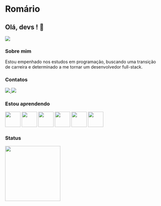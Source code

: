 <!-- ### Hi there 👋 -->

<!--
**romariopaixao/romariopaixao** is a ✨ _special_ ✨ repository because its `README.md` (this file) appears on your GitHub profile.

Here are some ideas to get you started:

- 🔭 I’m currently working on ...
- 🌱 I’m currently learning ...
- 👯 I’m looking to collaborate on ...
- 🤔 I’m looking for help with ...
- 💬 Ask me about ...
- 📫 How to reach me: ...
- 😄 Pronouns: ...
- ⚡ Fun fact: ...
-->
<h1>Romário </h1>
<h2> Olá, devs ! 👋</h2>
<div>  
  <img src="https://i.imgur.com/ILsZ8Ji.gif">
</div>
<h3>Sobre mim</h3>
Estou empenhado nos estudos em programação, buscando uma transição de carreira e determinado a me tornar um desenvolvedor full-stack.

<h3>Contatos</h3>
<div>
  <a href="mailto:romagalera@gmail.com">
    <img src="https://img.shields.io/badge/email-teste?logo=gmail&styler=plastic&logoColor=EA4335&color=red">    
  </a>
  
  <a href="https://www.linkedin.com/in/romariopaixao" target="_blank">
    <img src="https://img.shields.io/badge/meu_linkedin-teste?logo=linkedin&styler=plastic&color=0A66C2">
  </a>
</div>
<h3>Estou aprendendo</h3>
<div>
  
  <img src="https://cdn.jsdelivr.net/gh/devicons/devicon/icons/python/python-original-wordmark.svg" width=50/>
  <img src="https://cdn.jsdelivr.net/gh/devicons/devicon/icons/mysql/mysql-original-wordmark.svg" width=50/>
  <img src="https://cdn.jsdelivr.net/gh/devicons/devicon/icons/php/php-original.svg" width=50/>
  <img src="https://cdn.jsdelivr.net/gh/devicons/devicon/icons/javascript/javascript-original.svg" width=50/> 
  <img src="https://cdn.jsdelivr.net/gh/devicons/devicon/icons/html5/html5-original.svg" width=50/>
  <img src="https://cdn.jsdelivr.net/gh/devicons/devicon/icons/git/git-original.svg" width=50/>          
  
</div>
<h3>Status</h3>
<div>
  <a href="https://github.com/romariopaixao">
  <img loading="lazy" height="180em" src="https://github-readme-stats.vercel.app/api/top-langs/?username=romariopaixao&layout=compact&langs_count=7&theme=dracula"/>
 <!-- <img loading="lazy" height="180em" src="https://github-readme-stats.vercel.app/api?username=romariopaixao&show_icons=true&theme=dracula&include_all_commits=true&count_private=true"/>-->
</div>


